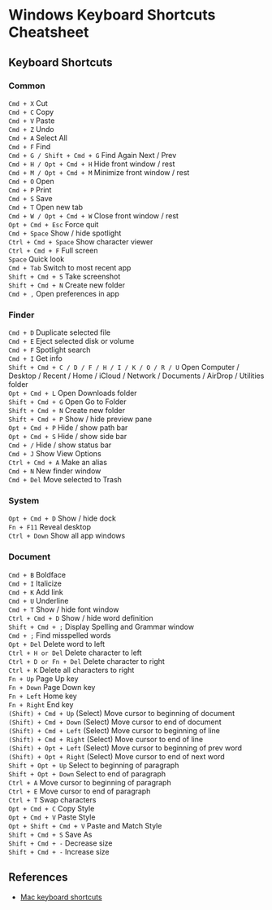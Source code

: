 # Windows Keyboard Shortcuts Cheatsheet

## Keyboard Shortcuts

### Common

`Cmd + X` Cut  
`Cmd + C` Copy  
`Cmd + V` Paste  
`Cmd + Z` Undo  
`Cmd + A` Select All  
`Cmd + F` Find  
`Cmd + G / Shift + Cmd + G` Find Again Next / Prev  
`Cmd + H / Opt + Cmd + H` Hide front window / rest  
`Cmd + M / Opt + Cmd + M` Minimize front window / rest  
`Cmd + O` Open  
`Cmd + P` Print  
`Cmd + S` Save  
`Cmd + T` Open new tab  
`Cmd + W / Opt + Cmd + W` Close front window / rest  
`Opt + Cmd + Esc` Force quit  
`Cmd + Space` Show / hide spotlight  
`Ctrl + Cmd + Space` Show character viewer  
`Ctrl + Cmd + F` Full screen  
`Space` Quick look  
`Cmd + Tab` Switch to most recent app  
`Shift + Cmd + 5` Take screenshot  
`Shift + Cmd + N` Create new folder  
`Cmd + ,` Open preferences in app

### Finder

`Cmd + D` Duplicate selected file  
`Cmd + E` Eject selected disk or volume  
`Cmd + F` Spotlight search  
`Cmd + I` Get info  
`Shift + Cmd + C / D / F / H / I / K / O / R / U` Open Computer / Desktop / Recent / Home / iCloud / Network / Documents / AirDrop / Utilities folder  
`Opt + Cmd + L` Open Downloads folder  
`Shift + Cmd + G` Open Go to Folder  
`Shift + Cmd + N` Create new folder  
`Shift + Cmd + P` Show / hide preview pane  
`Opt + Cmd + P` Hide / show path bar  
`Opt + Cmd + S` Hide / show side bar  
`Cmd + /` Hide / show status bar  
`Cmd + J` Show View Options  
`Ctrl + Cmd + A` Make an alias  
`Cmd + N` New finder window  
`Cmd + Del` Move selected to Trash

### System

`Opt + Cmd + D` Show / hide dock  
`Fn + F11` Reveal desktop  
`Ctrl + Down` Show all app windows

### Document

`Cmd + B` Boldface  
`Cmd + I` Italicize  
`Cmd + K` Add link  
`Cmd + U` Underline  
`Cmd + T` Show / hide font window  
`Ctrl + Cmd + D` Show / hide word definition  
`Shift + Cmd + ;` Display Spelling and Grammar window  
`Cmd + ;` Find misspelled words  
`Opt + Del` Delete word to left  
`Ctrl + H or Del` Delete character to left  
`Ctrl + D or Fn + Del` Delete character to right  
`Ctrl + K` Delete all characters to right  
`Fn + Up` Page Up key  
`Fn + Down` Page Down key  
`Fn + Left` Home key  
`Fn + Right` End key  
`(Shift) + Cmd + Up` (Select) Move cursor to beginning of document  
`(Shift) + Cmd + Down` (Select) Move cursor to end of document  
`(Shift) + Cmd + Left` (Select) Move cursor to beginning of line  
`(Shift) + Cmd + Right` (Select) Move cursor to end of line  
`(Shift) + Opt + Left` (Select) Move cursor to beginning of prev word  
`(Shift) + Opt + Right` (Select) Move cursor to end of next word  
`Shift + Opt + Up` Select to beginning of paragraph  
`Shift + Opt + Down` Select to end of paragraph  
`Ctrl + A` Move cursor to beginning of paragraph  
`Ctrl + E` Move cursor to end of paragraph  
`Ctrl + T` Swap characters  
`Opt + Cmd + C` Copy Style  
`Opt + Cmd + V` Paste Style  
`Opt + Shift + Cmd + V` Paste and Match Style  
`Shift + Cmd + S` Save As  
`Shift + Cmd + -` Decrease size  
`Shift + Cmd + -` Increase size

## References

- [Mac keyboard shortcuts](https://support.apple.com/en-us/HT201236)
